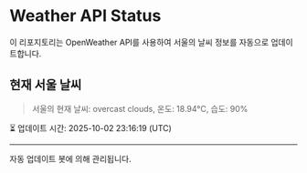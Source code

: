 
# Weather API Status

이 리포지토리는 OpenWeather API를 사용하여 서울의 날씨 정보를 자동으로 업데이트합니다.

## 현재 서울 날씨
> 서울의 현재 날씨: overcast clouds, 온도: 18.94°C, 습도: 90%

⏳ 업데이트 시간: 2025-10-02 23:16:19 (UTC)

---
자동 업데이트 봇에 의해 관리됩니다.
